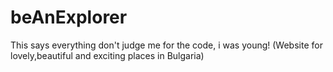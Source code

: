 # beAnExplorer
This says everything don't judge me for the code, i was young! (Website for lovely,beautiful and exciting places in Bulgaria)
